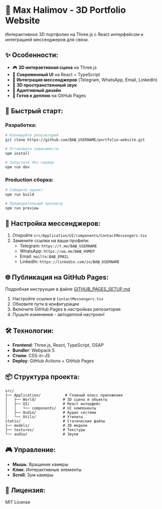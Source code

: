 # 🎨 Max Halimov - 3D Portfolio Website

Интерактивное 3D портфолио на Three.js с React интерфейсом и интеграцией мессенджеров для связи.

## ✨ Особенности:

- 🎮 **3D интерактивная сцена** на Three.js
- 📱 **Современный UI** на React + TypeScript  
- 💬 **Интеграция мессенджеров** (Telegram, WhatsApp, Email, LinkedIn)
- 🎵 **3D пространственный звук**
- 📱 **Адаптивный дизайн**
- 🚀 **Готов к деплою** на GitHub Pages

## 🚀 Быстрый старт:

### Разработка:
```bash
# Клонируйте репозиторий
git clone https://github.com/ВАШ_USERNAME/portfolio-website.git

# Установите зависимости
npm install

# Запустите dev сервер
npm run dev
```

### Production сборка:
```bash
# Соберите проект
npm run build

# Предварительный просмотр
npm run preview
```

## 📱 Настройка мессенджеров:

1. Откройте `src/Application/UI/components/ContactMessengers.tsx`
2. Замените ссылки на ваши профили:
   - Telegram: `https://t.me/ВАШ_USERNAME`
   - WhatsApp: `https://wa.me/ВАШ_НОМЕР`
   - Email: `mailto:ВАШ_EMAIL`
   - LinkedIn: `https://linkedin.com/in/ВАШ_USERNAME`

## 🌐 Публикация на GitHub Pages:

Подробная инструкция в файле [GITHUB_PAGES_SETUP.md](./GITHUB_PAGES_SETUP.md)

1. Настройте ссылки в `ContactMessengers.tsx`
2. Обновите пути в конфигурации
3. Включите GitHub Pages в настройках репозитория
4. Пушьте изменения - автодеплой настроен!

## 🛠 Технологии:

- **Frontend**: Three.js, React, TypeScript, GSAP
- **Bundler**: Webpack 5
- **Стили**: CSS-in-JS
- **Deploy**: GitHub Actions + GitHub Pages

## 📦 Структура проекта:

```
src/
├── Application/           # Главный класс приложения
│   ├── World/            # 3D сцена и объекты
│   ├── UI/               # React интерфейс
│   │   └── components/   # UI компоненты
│   ├── Audio/            # Аудио система
│   └── Utils/            # Утилиты
static/                   # Статические файлы
├── models/               # 3D модели
├── textures/             # Текстуры
└── audio/                # Звуки
```

## 🎮 Управление:

- **Мышь**: Вращение камеры
- **Клик**: Интерактивные элементы
- **Scroll**: Зум камеры

## 📝 Лицензия:

MIT License
